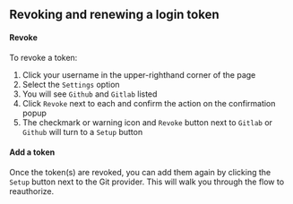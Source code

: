 ## Revoking and renewing a login token

#### Revoke

To revoke a token:

1.  Click your username in the upper-righthand corner of the page
2.  Select the `Settings` option
3.  You will see `Github` and `Gitlab` listed
4.  Click `Revoke` next to each and confirm the action on the confirmation popup
5.  The checkmark or warning icon and `Revoke` button next to `Gitlab` or `Github` will turn to a `Setup` button



#### Add a token

Once the token(s) are revoked, you can add them again by clicking the `Setup` button next to the Git provider.  This will walk you through the flow to reauthorize.
